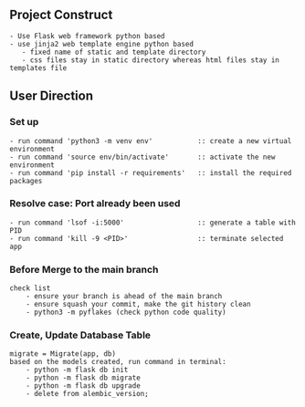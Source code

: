 ## Project Construct
    - Use Flask web framework python based
    - use jinja2 web template engine python based
       - fixed name of static and template directory
       - css files stay in static directory whereas html files stay in templates file
## User Direction
### Set up
    - run command 'python3 -m venv env'           :: create a new virtual environment
    - run command 'source env/bin/activate'       :: activate the new environment
    - run command 'pip install -r requirements'   :: install the required packages

### Resolve case: Port already been used
    - run command 'lsof -i:5000'                  :: generate a table with PID
    - run command 'kill -9 <PID>'                 :: terminate selected app

### Before Merge to the main branch
    check list
        - ensure your branch is ahead of the main branch
        - ensure squash your commit, make the git history clean
        - python3 -m pyflakes (check python code quality)

### Create, Update Database Table

    migrate = Migrate(app, db)
    based on the models created, run command in terminal:
        - python -m flask db init
        - python -m flask db migrate
        - python -m flask db upgrade
        - delete from alembic_version;
